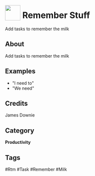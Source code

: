 # <img src="https://raw.githack.com/FortAwesome/Font-Awesome/master/svgs/solid/hat-cowboy.svg" card_color="#5B6984" width="50" height="50" style="vertical-align:bottom"/> Remember Stuff
Add tasks to remember the milk

## About
Add tasks to remember the milk

## Examples
* "I need to"
* "We need"

## Credits
James Downie

## Category
**Productivity**

## Tags
#Rtm
#Task
#Remember
#Milk

